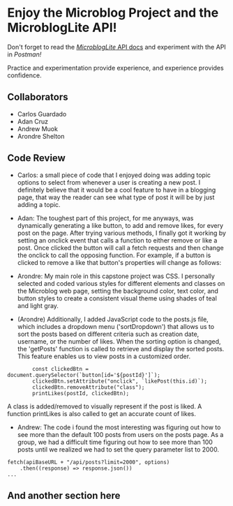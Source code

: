 # Enjoy the Microblog Project and the MicroblogLite API!

Don't forget to read the [_MicroblogLite_ API docs](https://microbloglite.herokuapp.com/docs/) and experiment with the API in _Postman!_

Practice and experimentation provide experience, and experience provides confidence.

## Collaborators

- Carlos Guardado
- Adan Cruz
- Andrew Muok
- Arondre Shelton

## Code Review

- Carlos: a small piece of code that I enjoyed doing was adding topic options to select from whenever a user is creating a new post. I definitely believe that it would be a cool feature to have in a blogging page, that way the reader can see what type of post it will be by just adding a topic.

- Adan: The toughest part of this project, for me anyways, was dynamically generating a like button, to add and remove likes, for every post on the page. After trying various methods, I finally got it working by setting an onclick event that calls a function to either remove or like a post. Once clicked the button will call a fetch requests and then change the onclick to call the opposing function. For example, if a button is clicked to remove a like that button's properties will change as follows:

- Arondre: My main role in this capstone project was CSS. I personally selected and coded various styles for different elements and classes on the Microblog web page, setting the background color, text color, and button styles to create a consistent visual theme using shades of teal and light gray. 
- (Arondre) Additionally, I added JavaScript code to the posts.js file, which includes a dropdown menu ('sortDropdown') that allows us to sort the posts based on different criteria such as creation date, username, or the number of likes. When the sorting option is changed, the 'getPosts' function is called to retrieve and display the sorted posts. This feature enables us to view posts in a customized order.

```
        const clickedBtn = document.querySelector(`button[id='${postId}']`);
        clickedBtn.setAttribute("onclick", `likePost(this.id)`);
        clickedBtn.removeAttribute("class");
        printLikes(postId, clickedBtn);
```

A class is added/removed to visually represent if the post is liked. A function printLikes is also called to get an accurate count of likes.

- Andrew: The code i found the most interesting was figuring out how to see more than the default 100 posts from users on the posts page. As a group, we had a difficult time figuring out how to see more than 100 posts until we realized we had to set the query parameter list to 2000. 
```
fetch(apiBaseURL + "/api/posts?limit=2000", options)
    .then((response) => response.json())
...
```
## And another section here
